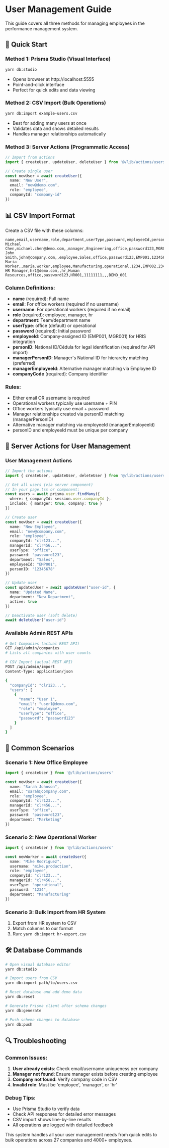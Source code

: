 # User Management Guide

This guide covers all three methods for managing employees in the performance management system.

## 🎯 Quick Start

### Method 1: Prisma Studio (Visual Interface)
```bash
yarn db:studio
```
- Opens browser at http://localhost:5555
- Point-and-click interface
- Perfect for quick edits and data viewing

### Method 2: CSV Import (Bulk Operations)
```bash
yarn db:import example-users.csv
```
- Best for adding many users at once
- Validates data and shows detailed results
- Handles manager relationships automatically

### Method 3: Server Actions (Programmatic Access)
```typescript
// Import from actions
import { createUser, updateUser, deleteUser } from '@/lib/actions/users'

// Create single user
const newUser = await createUser({
  name: "New User",
  email: "new@demo.com", 
  role: "employee",
  companyId: "company-id"
})
```

## 📊 CSV Import Format

Create a CSV file with these columns:

```csv
name,email,username,role,department,userType,password,employeeId,personID,managerPersonID,managerEmployeeId,companyCode
Michael Chen,michael.chen@demo.com,,manager,Engineering,office,password123,MGR001,87654321,,,DEMO_001
John Smith,john@company.com,,employee,Sales,office,password123,EMP001,12345678,87654321,,DEMO_001
Maria Worker,,maria.worker,employee,Manufacturing,operational,1234,EMP002,23456789,,MGR001,DEMO_001
HR Manager,hr1@demo.com,,hr,Human Resources,office,password123,HR001,11111111,,,DEMO_001
```

### Column Definitions:
- **name** (required): Full name
- **email**: For office workers (required if no username)
- **username**: For operational workers (required if no email)
- **role** (required): employee, manager, hr
- **department**: Team/department name
- **userType**: office (default) or operational
- **password** (required): Initial password
- **employeeId**: Company-assigned ID (EMP001, MGR001) for HRIS integration
- **personID**: National ID/Cédula for legal identification (required for API import)
- **managerPersonID**: Manager's National ID for hierarchy matching (preferred)
- **managerEmployeeId**: Alternative manager matching via Employee ID
- **companyCode** (required): Company identifier

### Rules:
- Either email OR username is required
- Operational workers typically use username + PIN
- Office workers typically use email + password
- Manager relationships created via personID matching (managerPersonID)
- Alternative manager matching via employeeId (managerEmployeeId)
- personID and employeeId must be unique per company

## 🔧 Server Actions for User Management

### User Management Actions
```typescript
// Import the actions
import { createUser, updateUser, deleteUser } from '@/lib/actions/users'

// Get all users (via server component)
// In your page.tsx or component:
const users = await prisma.user.findMany({
  where: { companyId: session.user.companyId },
  include: { manager: true, company: true }
})

// Create user
const newUser = await createUser({
  name: "New Employee",
  email: "new@company.com",
  role: "employee",
  companyId: "clr123...",
  managerId: "clr456...",
  userType: "office",
  password: "password123",
  department: "Sales",
  employeeId: "EMP001",
  personID: "12345678"
})

// Update user
const updatedUser = await updateUser("user-id", {
  name: "Updated Name",
  department: "New Department",
  active: true
})

// Deactivate user (soft delete)
await deleteUser("user-id")
```

### Available Admin REST APIs
```bash
# Get Companies (actual REST API)
GET /api/admin/companies
# Lists all companies with user counts

# CSV Import (actual REST API) 
POST /api/admin/import
Content-Type: application/json

{
  "companyId": "clr123...",
  "users": [
    {
      "name": "User 1",
      "email": "user1@demo.com",
      "role": "employee",
      "userType": "office",
      "password": "password123"
    }
  ]
}
```

## 🎯 Common Scenarios

### Scenario 1: New Office Employee
```typescript
import { createUser } from '@/lib/actions/users'

const newUser = await createUser({
  name: "Sarah Johnson",
  email: "sarah@company.com", 
  role: "employee",
  companyId: "clr123...",
  managerId: "clr456...",
  userType: "office",
  password: "password123",
  department: "Marketing"
})
```

### Scenario 2: New Operational Worker
```typescript
import { createUser } from '@/lib/actions/users'

const newWorker = await createUser({
  name: "Mike Rodriguez",
  username: "mike.production",
  role: "employee", 
  companyId: "clr123...",
  managerId: "clr456...",
  userType: "operational",
  password: "1234",
  department: "Manufacturing"
})
```

### Scenario 3: Bulk Import from HR System
1. Export from HR system to CSV
2. Match columns to our format
3. Run: `yarn db:import hr-export.csv`

## 🛠️ Database Commands

```bash
# Open visual database editor
yarn db:studio

# Import users from CSV
yarn db:import path/to/users.csv

# Reset database and add demo data
yarn db:reset

# Generate Prisma client after schema changes
yarn db:generate

# Push schema changes to database
yarn db:push
```

## 🔍 Troubleshooting

### Common Issues:
1. **User already exists**: Check email/username uniqueness per company
2. **Manager not found**: Ensure manager exists before creating employee
3. **Company not found**: Verify company code in CSV
4. **Invalid role**: Must be 'employee', 'manager', or 'hr'

### Debug Tips:
- Use Prisma Studio to verify data
- Check API responses for detailed error messages
- CSV import shows line-by-line results
- All operations are logged with detailed feedback

This system handles all your user management needs from quick edits to bulk operations across 27 companies and 4000+ employees.